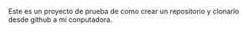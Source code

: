 Este es un proyecto de prueba de como crear un repositorio y clonarlo desde github a mi conputadora.
